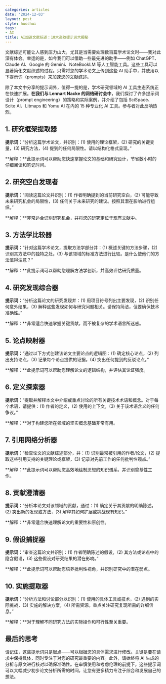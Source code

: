 ```yaml
---
categories: articles
date: '2024-12-03'
layout: post
style: huoshui
tags:
- AI
title: AI加速文献综述：10大高效提示词大揭秘
---
```


文献综述可能让人感到压力山大，尤其是当需要处理数百篇学术论文时——我对此深有体会。幸运的是，如今我们可以借助一些最先进的助手——例如 ChatGPT、Claude AI、Google 的 Gemini、NoteBookLM 等人工智能工具。这些工具可以显著简化文献综述的过程。只需将您的学术论文上传到这些 AI 助手中，并使用以下提示词（prompts）来加速您的文献综述。

除了本文中分享的提示词外，值得一提的是，学术研究领域的 AI 工具生态系统正在快速扩展。**在我们与 Lennart Nacke 的网络研讨会中**，我们探讨了许多提示词设计（prompt engineering）的策略和实际案例，并介绍了包括 SciSpace、Scite AI、Litmaps 和 Yomu AI 在内的 15 种专业化 AI 工具。参与者对此反响热烈。

## 1\. 研究框架提取器

**提示词：**“分析这篇学术论文，并识别：(1) 使用的理论框架，(2) 研究的关键变量，(3) 研究方法，(4) 提到的任何局限性。请以结构化格式呈现。”

**解释：**此提示词可以帮助您快速掌握论文的基础和研究设计，节省数小时的仔细阅读和笔记时间。

## 2\. 研究空白发现者

**提示词：**“阅读这篇论文并识别：(1) 作者明确提到的当前研究空白，(2) 可能导致未来研究机会的局限性，(3) 任何关于未来研究的建议。按照其潜在影响进行组织。”

**解释：**非常适合识别研究机会，并将您的研究定位于现有文献中。

## 3\. 方法学比较器

**提示词：**“针对这篇学术论文，提取方法学部分并：(1) 概述关键的方法步骤，(2) 识别其方法中的独特之处，(3) 与该领域的标准方法进行比较。是什么使他们的方法值得注意？”

**解释：**此提示词可以帮助您理解方法学创新，并高效评估研究质量。

## 4\. 研究发现综合器

**提示词：**“分析这篇论文的研究发现并：(1) 用项目符号列出主要发现，(2) 识别任何意外结果，(3) 解释这些发现如何与研究问题相关。请保持简洁，但要确保技术准确性。”

**解释：**非常适合快速掌握关键贡献，而不被复杂的学术语言所迷惑。

## 5\. 论点映射器

**提示词：**“通过以下方式创建该论文主要论点的逻辑图：(1) 确定核心论点，(2) 列出支持论点，(3) 记录每个论点提供的证据，(4) 突出任何提到的反驳论点。”

**解释：**此提示词可以帮助您理解论文的逻辑结构，并评估其论证强度。

## 6\. 定义探索器

**提示词：**“提取并解释本文中介绍或重点讨论的所有关键技术术语和概念。对于每个术语，请提供：(1) 作者的定义，(2) 使用的上下文，(3) 关于该术语含义的任何争议。”

**解释：**对于构建您所在领域的坚实概念基础非常有用。

## 7\. 引用网络分析器

**提示词：**“检查论文的文献综述部分，并：(1) 识别最常被引用的作者/论文，(2) 提取这些引用支持的关键理论或框架，(3) 记录对先前工作的任何批判性观点。”

**解释：**此提示词可以帮助您高效地绘制思想的知识谱系，并识别奠基性工作。

## 8\. 贡献澄清器

**提示词：**“分析本论文对该领域的贡献，通过：(1) 确定关于其贡献的明确陈述，(2) 突出新的发现或方法，(3) 解释其如何扩展或挑战现有知识。”

**解释：**非常适合快速理解论文的重要性和原创性。

## 9\. 假设捕捉器

**提示词：**“审查这篇论文并识别：(1) 作者明确陈述的假设，(2) 其方法或论点中的隐含假设，(3) 这些假设对研究结果的潜在影响。”

**解释：**此提示词可以帮助您培养批判性视角，并识别研究中的潜在弱点。

## 10\. 实施提取器

**提示词：**“分析方法和讨论部分以识别：(1) 使用的具体工具或技术，(2) 遇到的实际挑战，(3) 实施的解决方案，(4) 所需资源。重点关注研究复现所需的详细信息。”

**解释：**对于理解不同研究方法的实际操作和可行性至关重要。

## 最后的思考

请记住，这些提示词只是起点——可以根据您的具体需求进行修改。关键是要在请求中保持具体，同时专注于对您的研究最重要的内容。此外，请始终将 AI 生成的分析与原文进行核对以确保准确性。在审慎使用和考虑伦理的前提下，这些提示词可以大幅减少初步论文分析所需的时间，让您有更多精力专注于综合和发展自己的想法。